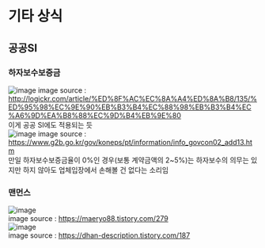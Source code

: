 # 기타 상식
## 공공SI
### 하자보수보증금
![image](https://user-images.githubusercontent.com/44331989/136487601-d6a48bd9-c886-46b0-8ad6-f4c37af7ac30.png)
image source : http://logickr.com/article/%ED%8F%AC%EC%8A%A4%ED%8A%B8/135/%ED%95%98%EC%9E%90%EB%B3%B4%EC%88%98%EB%B3%B4%EC%A6%9D%EA%B8%88%EC%9D%B4%EB%9E%80 <br>
이게 공공 SI에도 적용되는 듯 <br>
![image](https://user-images.githubusercontent.com/44331989/136487750-e7a94c0b-27b0-462e-bcb4-da090c552079.png)
image source : https://www.g2b.go.kr/gov/koneps/pt/information/info_govcon02_add13.htm <br>
만일 하자보수보증금율이 0%인 경우(보통 계약금액의 2~5%)는 하자보수의 의무는 있지만 하지 않아도 업체입장에서 손해볼 건 없다는 소리임 <br>

### 맨먼스
![image](https://user-images.githubusercontent.com/44331989/138216219-28109f42-a5ef-4c7c-a3aa-452ea99504e0.png) <br>
image source : https://maeryo88.tistory.com/279 <br>
![image](https://user-images.githubusercontent.com/44331989/138216398-e49eb2b9-8c83-42d8-95bb-ea825d9ce289.png) <br>
image source : https://dhan-description.tistory.com/187 <br>
